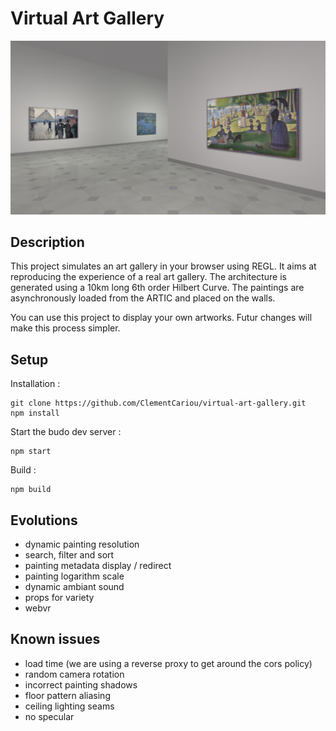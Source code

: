 # Virtual Art Gallery

![screenshot](ArtGallery.png "App screenshot")

## Description

This project simulates an art gallery in your browser using REGL.
It aims at reproducing the experience of a real art gallery.
The architecture is generated using a 10km long 6th order Hilbert Curve.
The paintings are asynchronously loaded from the ARTIC and placed on the walls.

You can use this project to display your own artworks. Futur changes will make this process simpler.

## Setup

Installation :
```shell
git clone https://github.com/ClementCariou/virtual-art-gallery.git
npm install
```
Start the budo dev server : 
```shell
npm start
```
Build : 
```shell
npm build
```

## Evolutions

- dynamic painting resolution
- search, filter and sort
- painting metadata display / redirect
- painting logarithm scale
- dynamic ambiant sound
- props for variety
- webvr

## Known issues

- load time (we are using a reverse proxy to get around the cors policy)
- random camera rotation
- incorrect painting shadows
- floor pattern aliasing
- ceiling lighting seams
- no specular